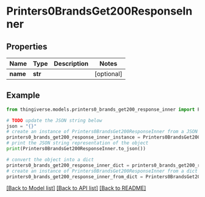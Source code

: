 # Printers0BrandsGet200ResponseInner


## Properties

Name | Type | Description | Notes
------------ | ------------- | ------------- | -------------
**name** | **str** |  | [optional] 

## Example

```python
from thingiverse.models.printers0_brands_get200_response_inner import Printers0BrandsGet200ResponseInner

# TODO update the JSON string below
json = "{}"
# create an instance of Printers0BrandsGet200ResponseInner from a JSON string
printers0_brands_get200_response_inner_instance = Printers0BrandsGet200ResponseInner.from_json(json)
# print the JSON string representation of the object
print(Printers0BrandsGet200ResponseInner.to_json())

# convert the object into a dict
printers0_brands_get200_response_inner_dict = printers0_brands_get200_response_inner_instance.to_dict()
# create an instance of Printers0BrandsGet200ResponseInner from a dict
printers0_brands_get200_response_inner_from_dict = Printers0BrandsGet200ResponseInner.from_dict(printers0_brands_get200_response_inner_dict)
```
[[Back to Model list]](../README.md#documentation-for-models) [[Back to API list]](../README.md#documentation-for-api-endpoints) [[Back to README]](../README.md)


